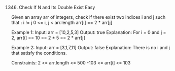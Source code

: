 1346. Check If N and Its Double Exist
Easy

Given an array arr of integers, check if there exist two indices i and j such that :
i != j
0 <= i, j < arr.length
arr[i] == 2 * arr[j]
 
Example 1:
Input: arr = [10,2,5,3]
Output: true
Explanation: For i = 0 and j = 2, arr[i] == 10 == 2 * 5 == 2 * arr[j]

Example 2:
Input: arr = [3,1,7,11]
Output: false
Explanation: There is no i and j that satisfy the conditions.
 
Constraints:
2 <= arr.length <= 500
-103 <= arr[i] <= 103
